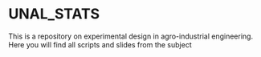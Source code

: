 # UNAL_STATS
This is a repository on experimental design in agro-industrial engineering. Here you will find all scripts and slides from the subject
